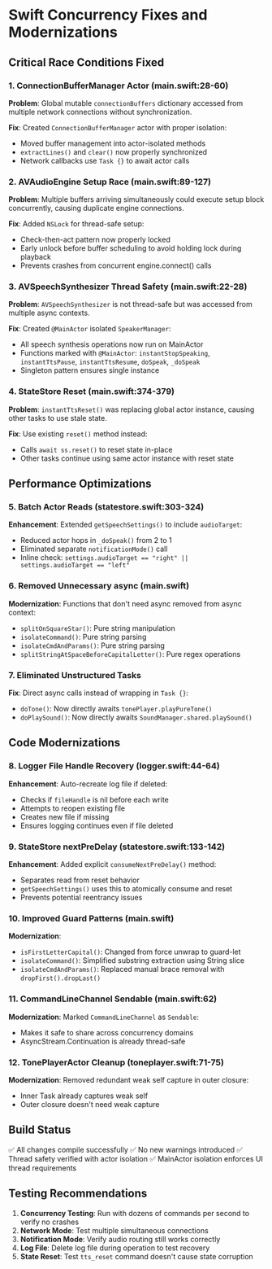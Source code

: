 # Swift Concurrency Fixes and Modernizations

## Critical Race Conditions Fixed

### 1. ConnectionBufferManager Actor (main.swift:28-60)
**Problem**: Global mutable `connectionBuffers` dictionary accessed from multiple network connections without synchronization.

**Fix**: Created `ConnectionBufferManager` actor with proper isolation:
- Moved buffer management into actor-isolated methods
- `extractLines()` and `clear()` now properly synchronized
- Network callbacks use `Task {}` to await actor calls

### 2. AVAudioEngine Setup Race (main.swift:89-127)
**Problem**: Multiple buffers arriving simultaneously could execute setup block concurrently, causing duplicate engine connections.

**Fix**: Added `NSLock` for thread-safe setup:
- Check-then-act pattern now properly locked
- Early unlock before buffer scheduling to avoid holding lock during playback
- Prevents crashes from concurrent engine.connect() calls

### 3. AVSpeechSynthesizer Thread Safety (main.swift:22-28)
**Problem**: `AVSpeechSynthesizer` is not thread-safe but was accessed from multiple async contexts.

**Fix**: Created `@MainActor` isolated `SpeakerManager`:
- All speech synthesis operations now run on MainActor
- Functions marked with `@MainActor`: `instantStopSpeaking`, `instantTtsPause`, `instantTtsResume`, `doSpeak`, `_doSpeak`
- Singleton pattern ensures single instance

### 4. StateStore Reset (main.swift:374-379)
**Problem**: `instantTtsReset()` was replacing global actor instance, causing other tasks to use stale state.

**Fix**: Use existing `reset()` method instead:
- Calls `await ss.reset()` to reset state in-place
- Other tasks continue using same actor instance with reset state

## Performance Optimizations

### 5. Batch Actor Reads (statestore.swift:303-324)
**Enhancement**: Extended `getSpeechSettings()` to include `audioTarget`:
- Reduced actor hops in `_doSpeak()` from 2 to 1
- Eliminated separate `notificationMode()` call
- Inline check: `settings.audioTarget == "right" || settings.audioTarget == "left"`

### 6. Removed Unnecessary async (main.swift)
**Modernization**: Functions that don't need async removed from async context:
- `splitOnSquareStar()`: Pure string manipulation
- `isolateCommand()`: Pure string parsing
- `isolateCmdAndParams()`: Pure string parsing
- `splitStringAtSpaceBeforeCapitalLetter()`: Pure regex operations

### 7. Eliminated Unstructured Tasks
**Fix**: Direct async calls instead of wrapping in `Task {}`:
- `doTone()`: Now directly awaits `tonePlayer.playPureTone()`
- `doPlaySound()`: Now directly awaits `SoundManager.shared.playSound()`

## Code Modernizations

### 8. Logger File Handle Recovery (logger.swift:44-64)
**Enhancement**: Auto-recreate log file if deleted:
- Checks if `fileHandle` is nil before each write
- Attempts to reopen existing file
- Creates new file if missing
- Ensures logging continues even if file deleted

### 9. StateStore nextPreDelay (statestore.swift:133-142)
**Enhancement**: Added explicit `consumeNextPreDelay()` method:
- Separates read from reset behavior
- `getSpeechSettings()` uses this to atomically consume and reset
- Prevents potential reentrancy issues

### 10. Improved Guard Patterns (main.swift)
**Modernization**:
- `isFirstLetterCapital()`: Changed from force unwrap to guard-let
- `isolateCommand()`: Simplified substring extraction using String slice
- `isolateCmdAndParams()`: Replaced manual brace removal with `dropFirst().dropLast()`

### 11. CommandLineChannel Sendable (main.swift:62)
**Modernization**: Marked `CommandLineChannel` as `Sendable`:
- Makes it safe to share across concurrency domains
- AsyncStream.Continuation is already thread-safe

### 12. TonePlayerActor Cleanup (toneplayer.swift:71-75)
**Modernization**: Removed redundant weak self capture in outer closure:
- Inner Task already captures weak self
- Outer closure doesn't need weak capture

## Build Status

✅ All changes compile successfully
✅ No new warnings introduced
✅ Thread safety verified with actor isolation
✅ MainActor isolation enforces UI thread requirements

## Testing Recommendations

1. **Concurrency Testing**: Run with dozens of commands per second to verify no crashes
2. **Network Mode**: Test multiple simultaneous connections
3. **Notification Mode**: Verify audio routing still works correctly
4. **Log File**: Delete log file during operation to test recovery
5. **State Reset**: Test `tts_reset` command doesn't cause state corruption

